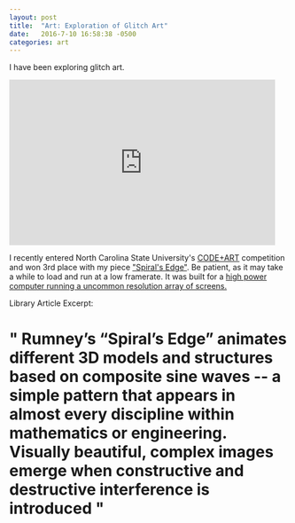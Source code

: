 ```yaml
---
layout: post
title:  "Art: Exploration of Glitch Art"
date:   2016-7-10 16:58:38 -0500
categories: art
---
```

I have been exploring glitch art. 

<iframe src="https://docs.google.com/presentation/d/e/2PACX-1vSFiaHi11AZNQsmnFaxLFFpg7UKQcCYk5b4Ian_jF6E82PPLLfuHCAFwyWEI2dFa93YJbg63T34pn3G/embed?start=true&loop=true&delayms=5000" frameborder="0" width="480" height="299" allowfullscreen="true" mozallowfullscreen="true" webkitallowfullscreen="true"></iframe>


I recently entered North Carolina State University's [CODE+ART][codeartinfo] competition and won 3rd place with my piece ["Spiral's Edge"][myentry]. Be patient, as it may take a while to load and run at a low framerate. It was built for a [high power computer running a uncommon resolution array of screens.][artwall]




Library Article Excerpt:

# "    Rumney’s “Spiral’s Edge” animates different 3D models and structures based on composite sine waves -- a simple pattern that appears in almost every discipline within mathematics or engineering. Visually beautiful, complex images emerge when constructive and destructive interference is introduced     "



[myentry]: http://lucasrumney94.github.io/codeartv3/
[codeartinfo]: https://www.lib.ncsu.edu/codeart
[artwall]: https://www.lib.ncsu.edu/spaces/artwall

